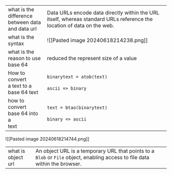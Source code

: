 
|                                                     |                                                                                                                        |
| --------------------------------------------------- | ---------------------------------------------------------------------------------------------------------------------- |
| what is the difference<br>between data and data url | Data URLs encode data directly within the URL itself, whereas standard URLs reference the location of data on the web. |
| what is the syntax                                  | ![[Pasted image 20240618214238.png]]                                                                                   |
| what is the reason to use <br>base 64               | reduced the represent size of a value                                                                                  |
| How to convert<br>a text to a base 64 text          | `binarytext = atob(text)`<br><br>`ascii => binary`                                                                     |
| how to convert<br>base 64 into a <br>text           | `text = btao(binarytext)`<br><br>`binary => ascii`                                                                     |
![[Pasted image 20240618214744.png]]

|                       |                                                                                                                             |
| --------------------- | --------------------------------------------------------------------------------------------------------------------------- |
| what is object<br>url | An object URL is a temporary URL that points to a `Blob` or `File` object, enabling access to file data within the browser. |

